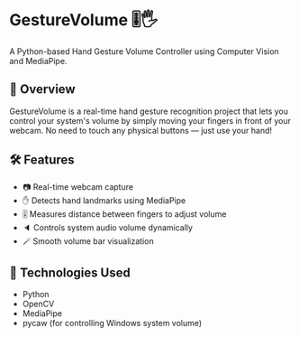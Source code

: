 # GestureVolume 🎚️🖐️  
A Python-based Hand Gesture Volume Controller using Computer Vision and MediaPipe.

## 📌 Overview
GestureVolume is a real-time hand gesture recognition project that lets you control your system's volume by simply moving your fingers in front of your webcam. No need to touch any physical buttons — just use your hand!

## 🛠️ Features
- 📷 Real-time webcam capture
- ✋ Detects hand landmarks using MediaPipe
- 🎚️ Measures distance between fingers to adjust volume
- 🔈 Controls system audio volume dynamically
- 🪄 Smooth volume bar visualization

## 🧰 Technologies Used
- Python
- OpenCV
- MediaPipe
- pycaw (for controlling Windows system volume)


